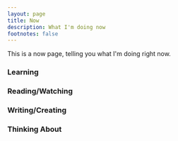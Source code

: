 ```yaml
---
layout: page
title: Now
description: What I'm doing now
footnotes: false
---
```

This is a now page, telling you what I'm doing right now.

### Learning

### Reading/Watching

### Writing/Creating

### Thinking About
